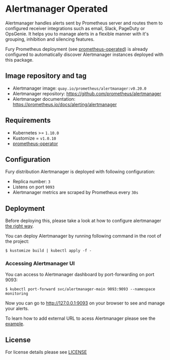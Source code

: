 # Alertmanager Operated

Alertmanager handles alerts sent by Prometheus server and routes them to
configured receiver integrations such as email, Slack, PageDuty or OpsGenie. It
helps you to manage alerts in a flexible manner with it's grouping, inhibition
and silencing features.

Fury Prometheus deployment (see [prometheus-operated](../prometheus-operated))
is already configured to automatically discover Alertmanager instances deployed
with this package.


## Image repository and tag

* Alertmanager image: `quay.io/prometheus/alertmanager:v0.20.0`
* Alertmanager repository: https://github.com/prometheus/alertmanager
* Alertmanager documentation: https://prometheus.io/docs/alerting/alertmanager


## Requirements

- Kubernetes >= `1.10.0`
- Kustomize  = `v1.0.10`
- [prometheus-operator](../prometheus-operator)


## Configuration

Fury distribution Alertmanager is deployed with following configuration:
- Replica number: `3`
- Listens on port `9093`
- Alertmanager metrics are scraped by Prometheus every `30s`


## Deployment

Before deploying this, please take a look at how to configure alertmanager [the
right way](../../examples/alertmanger-configuration).

You can deploy Alertmanager by running following command in the root of the
project:

```shell
$ kustomize build | kubectl apply -f -
```


### Accessing Alertmanager UI

You can access to Alertmanager dashboard by port-forwarding on port 9093:

```shell
$ kubectl port-forward svc/alertmanager-main 9093:9093 --namespace monitoring
```

Now you can go to http://127.0.0.1:9093 on your browser to see and manage your
alerts.

To learn how to add external URL to acess Alertmanager please see the
[example](../../examples/prometheus-alertmanager-externalUrl).


## License

For license details please see [LICENSE](https://sighup.io/fury/license)
